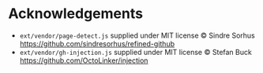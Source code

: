 
# Acknowledgements

- `ext/vendor/page-detect.js` supplied under MIT license © Sindre Sorhus
   https://github.com/sindresorhus/refined-github
- `ext/vendor/gh-injection.js` supplied under MIT license © Stefan Buck
   https://github.com/OctoLinker/injection

